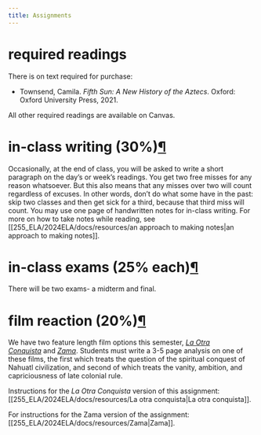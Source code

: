 ```yaml
---
title: Assignments
---
```


# required readings

There is on text required for purchase:

- Townsend, Camila. _Fifth Sun: A New History of the Aztecs_. Oxford: Oxford University Press, 2021.

All other required readings are available on Canvas.

# in-class writing (30%)[¶](https://chadblack.net/2023MLA/assignments/#in-class-writing-30 "Permanent link")

Occasionally, at the end of class, you will be asked to write a short paragraph on the day’s or week’s readings.  You get two free misses for any reason whatsoever. But this also means that any misses over two will count regardless of excuses. In other words, don’t do what some have in the past: skip two classes and then get sick for a third, because that third miss will count. You may use one page of handwritten notes for in-class writing. For more on how to take notes while reading, see [[255_ELA/2024ELA/docs/resources/an approach to making notes|an approach to making notes]].

# in-class exams (25% each)[¶](https://chadblack.net/2023MLA/assignments/#in-class-exams-20-each "Permanent link")

There will be two exams- a midterm and final.

# film reaction (20%)[¶](https://chadblack.net/2023MLA/assignments/#film-reaction-15 "Permanent link")

We have two feature length film options this semester, [_La Otra Conquista_](https://www.imdb.com/title/tt0175996/) and [_Zama_](https://www.imdb.com/title/tt3409848/). Students must write a 3-5 page analysis on one of these films, the first which treats the question of the spiritual conquest of Nahuatl civilization, and second of which treats the vanity, ambition, and capriciousness of late colonial rule.

Instructions for the _La Otra Conquista_ version of this assignment: [[255_ELA/2024ELA/docs/resources/La otra conquista|La otra conquista]].

For instructions for the Zama version of the assignment: [[255_ELA/2024ELA/docs/resources/Zama|Zama]].
